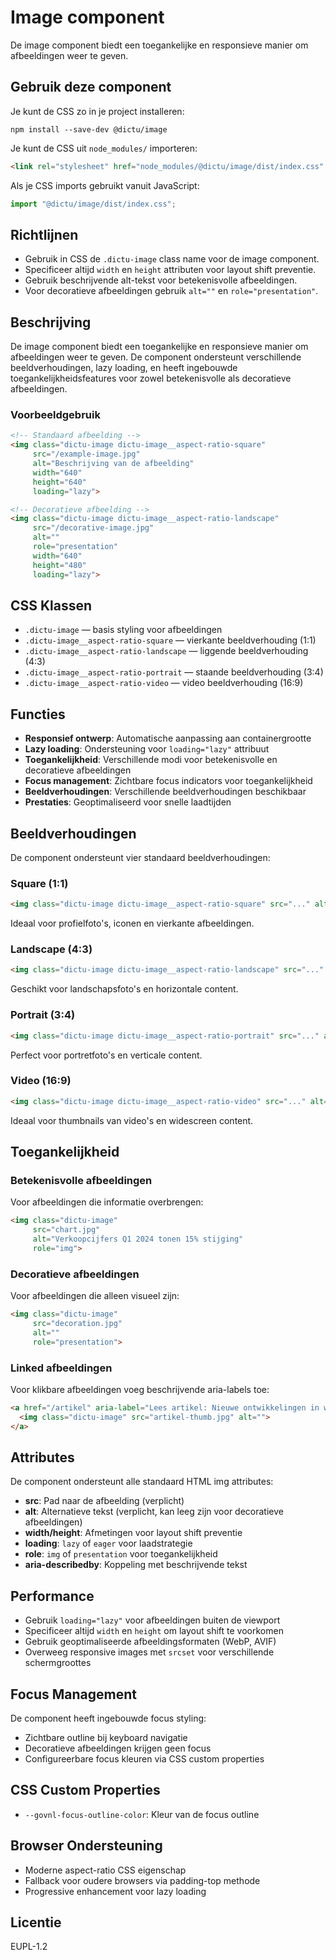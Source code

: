 # Image component

De image component biedt een toegankelijke en responsieve manier om afbeeldingen weer te geven.

## Gebruik deze component

Je kunt de CSS zo in je project installeren:

```console
npm install --save-dev @dictu/image
```

Je kunt de CSS uit `node_modules/` importeren:

```html
<link rel="stylesheet" href="node_modules/@dictu/image/dist/index.css" />
```

Als je CSS imports gebruikt vanuit JavaScript:

```javascript
import "@dictu/image/dist/index.css";
```

## Richtlijnen

- Gebruik in CSS de `.dictu-image` class name voor de image component.
- Specificeer altijd `width` en `height` attributen voor layout shift preventie.
- Gebruik beschrijvende alt-tekst voor betekenisvolle afbeeldingen.
- Voor decoratieve afbeeldingen gebruik `alt=""` en `role="presentation"`.

## Beschrijving
De image component biedt een toegankelijke en responsieve manier om afbeeldingen weer te geven. De component ondersteunt verschillende beeldverhoudingen, lazy loading, en heeft ingebouwde toegankelijkheidsfeatures voor zowel betekenisvolle als decoratieve afbeeldingen.

### Voorbeeldgebruik
```html
<!-- Standaard afbeelding -->
<img class="dictu-image dictu-image__aspect-ratio-square"
     src="/example-image.jpg"
     alt="Beschrijving van de afbeelding"
     width="640"
     height="640"
     loading="lazy">

<!-- Decoratieve afbeelding -->
<img class="dictu-image dictu-image__aspect-ratio-landscape"
     src="/decorative-image.jpg"
     alt=""
     role="presentation"
     width="640"
     height="480"
     loading="lazy">
```

## CSS Klassen
- `.dictu-image` — basis styling voor afbeeldingen
- `.dictu-image__aspect-ratio-square` — vierkante beeldverhouding (1:1)
- `.dictu-image__aspect-ratio-landscape` — liggende beeldverhouding (4:3)
- `.dictu-image__aspect-ratio-portrait` — staande beeldverhouding (3:4)
- `.dictu-image__aspect-ratio-video` — video beeldverhouding (16:9)

## Functies
- **Responsief ontwerp**: Automatische aanpassing aan containergrootte
- **Lazy loading**: Ondersteuning voor `loading="lazy"` attribuut
- **Toegankelijkheid**: Verschillende modi voor betekenisvolle en decoratieve afbeeldingen
- **Focus management**: Zichtbare focus indicators voor toegankelijkheid
- **Beeldverhoudingen**: Verschillende beeldverhoudingen beschikbaar
- **Prestaties**: Geoptimaliseerd voor snelle laadtijden

## Beeldverhoudingen
De component ondersteunt vier standaard beeldverhoudingen:

### Square (1:1)
```html
<img class="dictu-image dictu-image__aspect-ratio-square" src="..." alt="...">
```
Ideaal voor profielfoto's, iconen en vierkante afbeeldingen.

### Landscape (4:3)
```html
<img class="dictu-image dictu-image__aspect-ratio-landscape" src="..." alt="...">
```
Geschikt voor landschapsfoto's en horizontale content.

### Portrait (3:4)
```html
<img class="dictu-image dictu-image__aspect-ratio-portrait" src="..." alt="...">
```
Perfect voor portretfoto's en verticale content.

### Video (16:9)
```html
<img class="dictu-image dictu-image__aspect-ratio-video" src="..." alt="...">
```
Ideaal voor thumbnails van video's en widescreen content.

## Toegankelijkheid

### Betekenisvolle afbeeldingen
Voor afbeeldingen die informatie overbrengen:
```html
<img class="dictu-image"
     src="chart.jpg"
     alt="Verkoopcijfers Q1 2024 tonen 15% stijging"
     role="img">
```

### Decoratieve afbeeldingen
Voor afbeeldingen die alleen visueel zijn:
```html
<img class="dictu-image"
     src="decoration.jpg"
     alt=""
     role="presentation">
```

### Linked afbeeldingen
Voor klikbare afbeeldingen voeg beschrijvende aria-labels toe:
```html
<a href="/artikel" aria-label="Lees artikel: Nieuwe ontwikkelingen in web toegankelijkheid">
  <img class="dictu-image" src="artikel-thumb.jpg" alt="">
</a>
```

## Attributes
De component ondersteunt alle standaard HTML img attributes:

- **src**: Pad naar de afbeelding (verplicht)
- **alt**: Alternatieve tekst (verplicht, kan leeg zijn voor decoratieve afbeeldingen)
- **width/height**: Afmetingen voor layout shift preventie
- **loading**: `lazy` of `eager` voor laadstrategie
- **role**: `img` of `presentation` voor toegankelijkheid
- **aria-describedby**: Koppeling met beschrijvende tekst

## Performance
- Gebruik `loading="lazy"` voor afbeeldingen buiten de viewport
- Specificeer altijd `width` en `height` om layout shift te voorkomen
- Gebruik geoptimaliseerde afbeeldingsformaten (WebP, AVIF)
- Overweeg responsive images met `srcset` voor verschillende schermgroottes

## Focus Management
De component heeft ingebouwde focus styling:
- Zichtbare outline bij keyboard navigatie
- Decoratieve afbeeldingen krijgen geen focus
- Configureerbare focus kleuren via CSS custom properties

## CSS Custom Properties
- `--govnl-focus-outline-color`: Kleur van de focus outline

## Browser Ondersteuning
- Moderne aspect-ratio CSS eigenschap
- Fallback voor oudere browsers via padding-top methode
- Progressive enhancement voor lazy loading

## Licentie
EUPL-1.2

